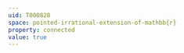 ```yaml
---
uid: T000828
space: pointed-irrational-extension-of-mathbb{r}
property: connected
value: true
---
```


